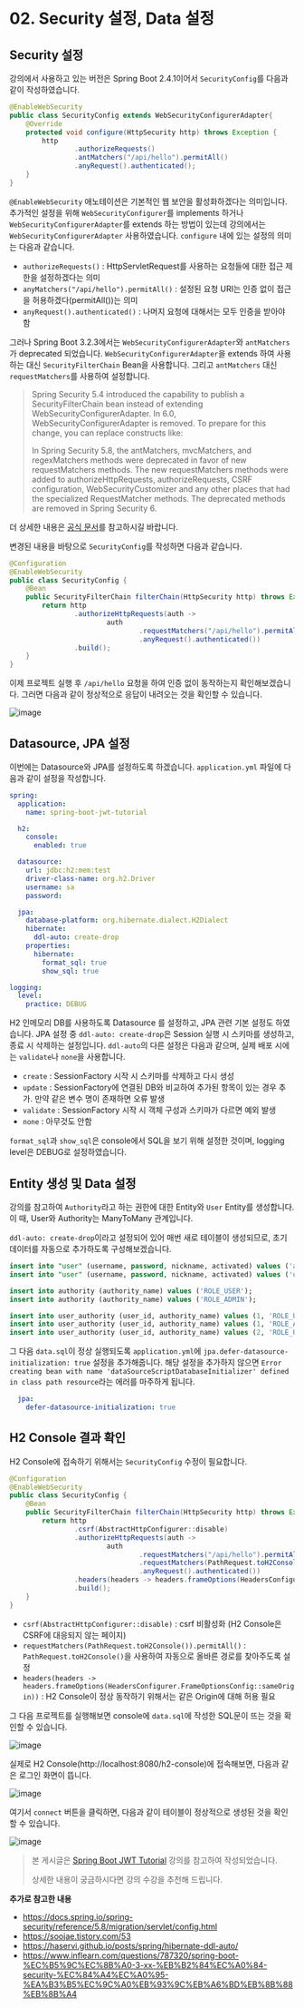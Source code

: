 # 02. Security 설정, Data 설정

## Security 설정

강의에서 사용하고 있는 버전은 Spring Boot 2.4.1이어서 `SecurityConfig`를 다음과 같이 작성하였습니다.

```java
@EnableWebSecurity
public class SecurityConfig extends WebSecurityConfigurerAdapter{
    @Override
    protected void configure(HttpSecurity http) throws Exception {
        http
                .authorizeRequests()
                .antMatchers("/api/hello").permitAll()
                .anyRequest().authenticated();
    }
}
```
`@EnableWebSecurity` 애노테이션은 기본적인 웹 보안을 활성화하겠다는 의미입니다.
추가적인 설정을 위해 `WebSecurityConfigurer`를 implements 하거나 `WebSecurityConfigurerAdapter`를 extends 하는 방법이 있는데 강의에서는 `WebSecurityConfigurerAdapter` 사용하였습니다. `configure` 내에 있는 설정의 의미는 다음과 같습니다.

- `authorizeRequests()` : HttpServletRequest를 사용하는 요청들에 대한 접근 제한을 설정하겠다는 의미
- `anyMatchers("/api/hello").permitAll()` : 설정된 요청 URI는 인증 없이 접근을 허용하겠다(permitAll())는 의미
- `anyRequest().authenticated()` : 나머지 요청에 대해서는 모두 인증을 받아야 함

그러나 Spring Boot 3.2.3에서는 `WebSecurityConfigurerAdapter`와 `antMatchers`가 deprecated 되었습니다.
`WebSecurityConfigurerAdapter`을 extends 하여 사용하는 대신 `SecurityFilterChain` Bean을 사용합니다.
그리고 `antMatchers` 대신 `requestMatchers`를 사용하여 설정합니다.

> Spring Security 5.4 introduced the capability to publish a SecurityFilterChain bean instead of extending WebSecurityConfigurerAdapter. In 6.0, WebSecurityConfigurerAdapter is removed. To prepare for this change, you can replace constructs like:
> 
> In Spring Security 5.8, the antMatchers, mvcMatchers, and regexMatchers methods were deprecated in favor of new requestMatchers methods.
> The new requestMatchers methods were added to authorizeHttpRequests, authorizeRequests, CSRF configuration, WebSecurityCustomizer and any other places that had the specialized RequestMatcher methods. The deprecated methods are removed in Spring Security 6.

더 상세한 내용은 [공식 문서](https://docs.spring.io/spring-security/reference/5.8/migration/servlet/config.html)를 참고하시길 바랍니다.

변경된 내용을 바탕으로 `SecurityConfig`를 작성하면 다음과 같습니다.

```java
@Configuration
@EnableWebSecurity
public class SecurityConfig {
    @Bean
    public SecurityFilterChain filterChain(HttpSecurity http) throws Exception {
        return http
                .authorizeHttpRequests(auth ->
                        auth
                                .requestMatchers("/api/hello").permitAll()
                                .anyRequest().authenticated())
                .build();
    }
}
```

이제 프로젝트 실행 후 `/api/hello` 요청을 하여 인증 없이 동작하는지 확인해보겠습니다.
그러면 다음과 같이 정상적으로 응답이 내려오는 것을 확인할 수 있습니다.

![image](https://github.com/deeev-sb/TIL/assets/46712693/be924051-0c08-478a-a1f7-355ee7dc965d)


## Datasource, JPA 설정

이번에는 Datasource와 JPA를 설정하도록 하겠습니다. `application.yml` 파일에 다음과 같이 설정을 작성합니다.

```yaml
spring:
  application:
    name: spring-boot-jwt-tutorial

  h2:
    console:
      enabled: true

  datasource:
    url: jdbc:h2:mem:test
    driver-class-name: org.h2.Driver
    username: sa
    password:

  jpa:
    database-platform: org.hibernate.dialect.H2Dialect
    hibernate:
      ddl-auto: create-drop
    properties:
      hibernate:
        format_sql: true
        show_sql: true

logging:
  level:
    practice: DEBUG
```

H2 인메모리 DB를 사용하도록 Datasource 를 설정하고, JPA 관련 기본 설정도 하였습니다.
JPA 설정 중 `ddl-auto: create-drop`은 Session 실행 시 스키마를 생성하고, 종료 시 삭제하는 설정입니다.
`ddl-auto`의 다른 설정은 다음과 같으며, 실제 배포 시에는 `validate`나 `none`을 사용합니다.

- `create` : SessionFactory 시작 시 스키마를 삭제하고 다시 생성
- `update` : SessionFactory에 연결된 DB와 비교하여 추가된 항목이 있는 경우 추가. 만약 같은 변수 명이 존재하면 오류 발생
- `validate` : SessionFactory 시작 시 객체 구성과 스키마가 다르면 예외 발생
- `none` : 아무것도 안함

`format_sql`과 `show_sql`은 console에서 SQL을 보기 위해 설정한 것이며, logging level은 DEBUG로 설정하였습니다.

## Entity 생성 및 Data 설정

강의를 참고하여 `Authority`라고 하는 권한에 대한 Entity와 `User` Entity를 생성합니다. 이 때, User와 Authority는 ManyToMany 관계입니다.

`ddl-auto: create-drop`이라고 설정되어 있어 매번 새로 테이블이 생성되므로, 초기 데이터를 자동으로 추가하도록 구성해보겠습니다.

```sql
insert into "user" (username, password, nickname, activated) values ('admin', '$2a$08$lDnHPz7eUkSi6ao14Twuau08mzhWrL4kyZGGU5xfiGALO/Vxd5DOi', 'admin', 1);
insert into "user" (username, password, nickname, activated) values ('user', '$2a$08$UkVvwpULis18S19S5pZFn.YHPZt3oaqHZnDwqbCW9pft6uFtkXKDC', 'user', 1);

insert into authority (authority_name) values ('ROLE_USER');
insert into authority (authority_name) values ('ROLE_ADMIN');

insert into user_authority (user_id, authority_name) values (1, 'ROLE_USER');
insert into user_authority (user_id, authority_name) values (1, 'ROLE_ADMIN');
insert into user_authority (user_id, authority_name) values (2, 'ROLE_USER');
```

그 다음 `data.sql`이 정상 실행되도록 `application.yml`에 `jpa.defer-datasource-initialization: true` 설정을 추가해줍니다.
해당 설정을 추가하지 않으면 `Error creating bean with name 'dataSourceScriptDatabaseInitializer' defined in class path resource`라는 에러를 마주하게 됩니다.

```yaml
  jpa:
    defer-datasource-initialization: true
```


## H2 Console 결과 확인

H2 Console에 접속하기 위해서는 `SecurityConfig` 수정이 필요합니다.

```java
@Configuration
@EnableWebSecurity
public class SecurityConfig {
    @Bean
    public SecurityFilterChain filterChain(HttpSecurity http) throws Exception {
        return http
                .csrf(AbstractHttpConfigurer::disable)
                .authorizeHttpRequests(auth ->
                        auth
                                .requestMatchers("/api/hello").permitAll()
                                .requestMatchers(PathRequest.toH2Console()).permitAll()
                                .anyRequest().authenticated())
                .headers(headers -> headers.frameOptions(HeadersConfigurer.FrameOptionsConfig::sameOrigin))
                .build();
    }
}
```

- `csrf(AbstractHttpConfigurer::disable)` : csrf 비활성화 (H2 Console은 CSRF에 대응되지 않는 페이지)
- `requestMatchers(PathRequest.toH2Console()).permitAll()` : `PathRequest.toH2Console()`을 사용하여 자동으로 올바른 경로를 찾아주도록 설정
- `headers(headers -> headers.frameOptions(HeadersConfigurer.FrameOptionsConfig::sameOrigin))` : H2 Console이 정상 동작하기 위해서는 같은 Origin에 대해 허용 필요

그 다음 프로젝트를 실행해보면 console에 `data.sql`에 작성한 SQL문이 뜨는 것을 확인할 수 있습니다.

![image](https://github.com/deeev-sb/TIL/assets/46712693/23522513-1a42-4eb2-b381-d9e4986e3988)

실제로 H2 Console(http://localhost:8080/h2-console)에 접속해보면, 다음과 같은 로그인 화면이 뜹니다.

![image](https://github.com/deeev-sb/TIL/assets/46712693/6fbc4a14-e8ee-4a17-838c-340fd046bef5)

여기서 `connect` 버튼을 클릭하면, 다음과 같이 테이블이 정상적으로 생성된 것을 확인할 수 있습니다.

![image](https://github.com/deeev-sb/TIL/assets/46712693/eae90c36-0600-41f9-987d-e6ee787560c5)

> 본 게시글은 [Spring Boot JWT Tutorial](https://www.inflearn.com/course/%EC%8A%A4%ED%94%84%EB%A7%81%EB%B6%80%ED%8A%B8-jwt) 강의를 참고하여 작성되었습니다.
>
> 상세한 내용이 궁금하시다면 강의 수강을 추천해 드립니다.

**추가로 참고한 내용**
- <https://docs.spring.io/spring-security/reference/5.8/migration/servlet/config.html>
- <https://soojae.tistory.com/53>
- <https://haservi.github.io/posts/spring/hibernate-ddl-auto/>
- <https://www.inflearn.com/questions/787320/spring-boot-%EC%B5%9C%EC%8B%A0-3-xx-%EB%B2%84%EC%A0%84-security-%EC%84%A4%EC%A0%95-%EA%B3%B5%EC%9C%A0%EB%93%9C%EB%A6%BD%EB%8B%88%EB%8B%A4>
